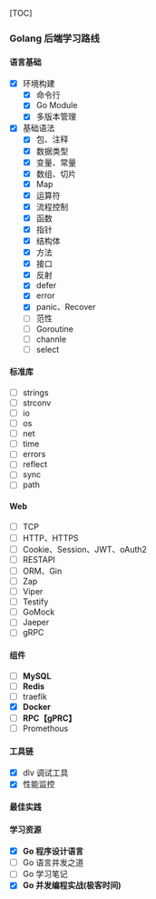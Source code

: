 [TOC]

### Golang 后端学习路线

#### 语言基础

- [x] 环境构建
    - [x] 命令行
    - [x] Go Module
    - [x] 多版本管理
- [x] 基础语法
    - [x] 包、注释
    - [x] 数据类型
    - [x] 变量、常量
    - [x] 数组、切片
    - [x] Map
    - [x] 运算符
    - [x] 流程控制
    - [x] 函数
    - [x] 指针
    - [x] 结构体
    - [x] 方法
    - [x] 接口
    - [x] 反射
    - [x] defer
    - [x] error
    - [x] panic、Recover
    - [ ] 范性
    - [ ] Goroutine
    - [ ] channle
    - [ ] select

#### 标准库

- [ ] strings
- [ ] strconv
- [ ] io
- [ ] os
- [ ] net
- [ ] time
- [ ] errors
- [ ] reflect
- [ ] sync
- [ ] path

#### Web

- [ ] TCP
- [ ] HTTP、HTTPS
- [ ] Cookie、Session、JWT、oAuth2
- [ ] RESTAPI
- [ ] ORM、Gin
- [ ] Zap
- [ ] Viper
- [ ] Testify
- [ ] GoMock
- [ ] Jaeper
- [ ] gRPC

#### 组件

- [ ] **MySQL**
- [ ] **Redis**
- [ ] traefik
- [x] **Docker**
- [ ] **RPC【gPRC】**
- [ ] Promethous

#### 工具链

- [x] dlv 调试工具
- [x] 性能监控

#### 最佳实践

#### 学习资源

- [x] **Go 程序设计语言**
- [ ] Go 语言并发之道
- [ ] Go 学习笔记
- [x] **Go 并发编程实战(极客时间)**